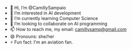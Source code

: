 - 👋 Hi, I’m @CamillySampaio
- 👀 I’m interested in AI development
- 🌱 I’m currently learning Computer Science
- 💞️ I’m looking to collaborate on AI programming
- 📫 How to reach me, my email: camillysamp@gmail.com
- 😄 Pronouns: she/her
- ⚡ Fun fact: I'm an aviation fan.

<!---
CamillySampaio/CamillySampaio is a ✨ special ✨ repository because its `README.md` (this file) appears on your GitHub profile.
You can click the Preview link to take a look at your changes.
--->
